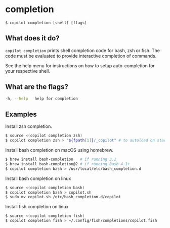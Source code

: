 # completion
```
$ copilot completion [shell] [flags]
```

## What does it do?
`copilot completion` prints shell completion code for bash, zsh or fish. The code must be evaluated to provide interactive completion of commands.

See the help menu for instructions on how to setup auto-completion for your respective shell.

## What are the flags?
```bash
-h, --help   help for completion
```

## Examples
Install zsh completion.
```bash
$ source <(copilot completion zsh)
$ copilot completion zsh > "${fpath[1]}/_copilot" # to autoload on startup
```
Install bash completion on macOS using homebrew.
```bash
$ brew install bash-completion   # if running 3.2
$ brew install bash-completion@2 # if running Bash 4.1+
$ copilot completion bash > /usr/local/etc/bash_completion.d
```
Install bash completion on linux
```bash
$ source <(copilot completion bash)
$ copilot completion bash > copilot.sh
$ sudo mv copilot.sh /etc/bash_completion.d/copilot
```
Install fish completion on linux
```bash
$ source <(copilot completion fish)
$ copilot completion fish > ~/.config/fish/completions/copilot.fish
```
